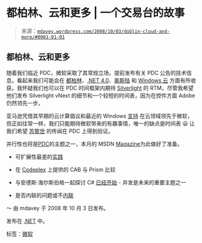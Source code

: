 <!--yml

类别：未分类

日期：2024 年 05 月 18 日 06:08:13

-->

# 都柏林、云和更多 | 一个交易台的故事

> 来源：[`mdavey.wordpress.com/2008/10/03/dublin-cloud-and-more/#0001-01-01`](https://mdavey.wordpress.com/2008/10/03/dublin-cloud-and-more/#0001-01-01)

## 都柏林、云和更多

随着我们临近 PDC，微软采取了其常规立场，提前发布有关 PDC 公告的技术信息。看起来我们可能会在 [都柏林](http://blogs.msdn.com/allandcp/archive/2008/10/02/hello-dublin-more-on-net-framework-4-0.aspx)、[.NET 4.0](http://blogs.zdnet.com/microsoft/?p=1614)、[奥斯陆](http://www.eweek.com/c/a/Application-Development/Visual-Basic-Guru-Moves-to-Microsofts-Oslo-Team/?kc=rss) 和 [Windows 云](http://www.computerworld.com/action/article.do?command=viewArticleBasic&articleId=9115978&source=rss_news) 方面有所收获。我怀疑我们也可以在 PDC 时间框架内期待 [Silverlight](http://www.computerworld.com/action/article.do?command=viewArticleBasic&articleId=9115998&source=rss_topic125) 的 RTM，尽管我希望他们发布 Silverlight vNext 的细节和一个较短的时间表，因为在控件方面 Adobe 仍然领先一步。

亚马逊凭借其早期的云计算倡议和最近的 Windows [支持](http://blogs.zdnet.com/microsoft/?p=1615) 在云领域领先于微软，但正如往常一样，我们只能期待微软带来的有趣事情，唯一的缺点是时间表 😦 让我们希望 [苏黎世](http://blogs.zdnet.com/microsoft/?p=1503) 的传闻在 PDC 上得到验证。

并行性也将是[PDC](http://blogs.zdnet.com/microsoft/?p=1612)的主题之一，本月的 MSDN [Magazine](http://www.bluebytesoftware.com/blog/PermaLink,guid,fe25f51a-c8b4-4839-99cc-1537a436d42f.aspx)为此做好了准备。

+   可扩展性最差的[实践](http://highscalability.com/scalability-worst-practices)

+   在 [Codeplex](http://blogs.msdn.com/blaine/archive/2008/09/30/cab-to-prism-comparison-available-on-codeplex.aspx) 上提供的 CAB 与 Prism 比较

+   与安德斯·海尔斯伯格一起探讨 C# [已经开始](http://blogs.msdn.com/usisvde/archive/2008/10/02/c-explored-with-anders-hejlsberg.aspx) - 并发是未来的重要主题之一

+   是否内联的问题或不[内联](http://blogs.msdn.com/vancem/archive/2008/08/19/to-inline-or-not-to-inline-that-is-the-question.aspx)

～ 由 mdavey 于 2008 年 10 月 3 日发布。

发布在 [.NET](https://mdavey.wordpress.com/category/languages/net/) 中。

标签：[微软](https://mdavey.wordpress.com/tag/microsoft/)
